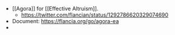 - [[Agora]] for [[Effective Altruism]].
    - https://twitter.com/flancian/status/1292786620329074690
- Document: https://flancia.org/go/agora-ea
- 
